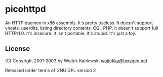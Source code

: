 picohttpd
=========

An HTTP daemon in x86 assembly. It's pretty useless. It doesn't support
vhosts, userdirs, listing directory contents, CGI, PHP. It doesn't support
full HTTP/1.0. It's insecure. It isn't portable. It's stupid. It's just a toy.

License
-------

(C) Copyright 2001-2003 by Wojtek Kaniewski <wojtekka@toxygen.net>

Released under terms of GNU GPL version 2
